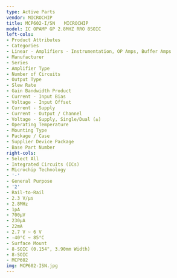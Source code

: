 ```yaml
---
type: Active Parts
vendor: MICROCHIP
title: MCP602-I/SN　　MICROCHIP
model: IC OPAMP GP 2.8MHZ RRO 8SOIC
left-cols:
- Product Attributes
- Categories
- Linear - Amplifiers - Instrumentation, OP Amps, Buffer Amps
- Manufacturer
- Series
- Amplifier Type
- Number of Circuits
- Output Type
- Slew Rate
- Gain Bandwidth Product
- Current - Input Bias
- Voltage - Input Offset
- Current - Supply
- Current - Output / Channel
- Voltage - Supply, Single/Dual (±)
- Operating Temperature
- Mounting Type
- Package / Case
- Supplier Device Package
- Base Part Number
right-cols:
- Select All
- Integrated Circuits (ICs)
- Microchip Technology
- '-'
- General Purpose
- '2'
- Rail-to-Rail
- 2.3 V/µs
- 2.8MHz
- 1pA
- 700µV
- 230µA
- 22mA
- 2.7 V ~ 6 V
- -40°C ~ 85°C
- Surface Mount
- 8-SOIC (0.154", 3.90mm Width)
- 8-SOIC
- MCP602
img: MCP602-ISN.jpg
---
```

